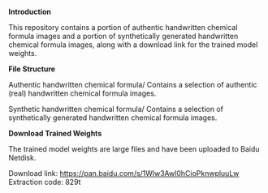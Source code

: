 **Introduction**

This repository contains a portion of authentic handwritten chemical formula images and a portion of synthetically generated handwritten chemical formula images, along with a download link for the trained model weights.

**File Structure**

Authentic handwritten chemical formula/
Contains a selection of authentic (real) handwritten chemical formula images.

Synthetic handwritten chemical formula/
Contains a selection of synthetically generated handwritten chemical formula images.

**Download Trained Weights**

The trained model weights are large files and have been uploaded to Baidu Netdisk.

Download link: https://pan.baidu.com/s/1Wlw3Awl0hCioPknwpluuLw
Extraction code: 829t
